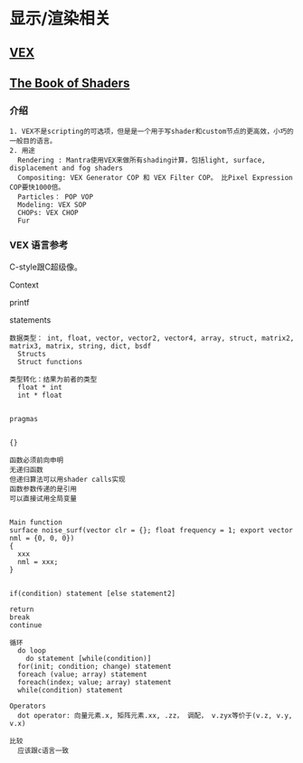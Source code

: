 # 显示/渲染相关

## [VEX](https://www.sidefx.com/docs/houdini/vex/index.html)
## [The Book of Shaders](https://www.github.com/)
### 介绍
```
1. VEX不是scripting的可选项，但是是一个用于写shader和custom节点的更高效，小巧的一般目的语言。
2. 用途
  Rendering : Mantra使用VEX来做所有shading计算，包括light, surface, displacement and fog shaders
  Compositing: VEX Generator COP 和 VEX Filter COP。 比Pixel Expression COP要快1000倍。
  Particles： POP VOP
  Modeling: VEX SOP
  CHOPs: VEX CHOP
  Fur
```
### VEX 语言参考
C-style跟C超级像。

Context

printf

statements
```
数据类型： int, float, vector, vector2, vector4, array, struct, matrix2, matrix3, matrix, string, dict, bsdf
  Structs
  Struct functions

类型转化：结果为前者的类型
  float * int
  int * float


pragmas


{}

函数必须前向申明
无递归函数
但递归算法可以用shader calls实现
函数参数传递的是引用
可以直接试用全局变量


Main function
surface noise_surf(vector clr = {}; float frequency = 1; export vector nml = {0, 0, 0})
{
  xxx
  nml = xxx;
}


if(condition) statement [else statement2]

return
break
continue

循环
  do loop
    do statement [while(condition)]
  for(init; condition; change) statement
  foreach (value; array) statement
  foreach(index; value; array) statement
  while(condition) statement

Operators
  dot operator: 向量元素.x, 矩阵元素.xx, .zz， 调配， v.zyx等价于(v.z, v.y, v.x)

比较
  应该跟c语言一致
  
```
